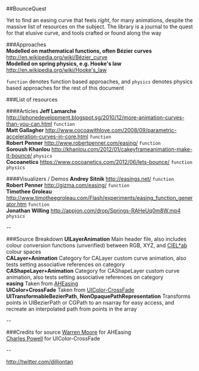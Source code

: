 ##BounceQuest
  
Yet to find an easing curve that feels _right_, for many animations, despite the massive list of resources on the subject. The library is a journal to the quest for that elusive curve, and tools crafted or found along the way  
  
###Approaches  
__Modelled on mathematical functions, often Bézier curves__ http://en.wikipedia.org/wiki/Bézier_curve  
__Modelled on spring physics, e.g. Hooke's law__ http://en.wikipedia.org/wiki/Hooke's_law  
 
`function` denotes function based approaches, and `physics` denotes physics based approaches for the rest of this document  
  
###List of resources  
  
####Articles
__Jeff Lamarche__ http://iphonedevelopment.blogspot.sg/2010/12/more-animation-curves-than-you-can.html `function`  
__Matt Gallagher__ http://www.cocoawithlove.com/2008/09/parametric-acceleration-curves-in-core.html `function`  
__Robert Penner__ http://www.robertpenner.com/easing/ `function`  
__Soroush Khanlou__ http://khanlou.com/2012/01/cakeyframeanimation-make-it-bounce/ `physics`  
__Cocoanetics__ https://www.cocoanetics.com/2012/06/lets-bounce/ `function` `physics`  
  
####Visualizers / Demos
__Andrey Sitnik__ http://easings.net/ `function`  
__Robert Penner__ http://gizma.com/easing/ `function`  
__Timothee Groleau__ http://www.timotheegroleau.com/Flash/experiments/easing_function_generator.htm `function`  
__Jonathan Willing__ http://appjon.com/drop/Springs-RAHeUq0m8W.mp4 `physics`  
  
--

###Source Breakdown
__UILayerAnimation__ Main header file, also includes colour conversion functions (unverified) between RGB, XYZ, and [CIEL*ab](http://en.wikipedia.org/wiki/Lab_color_space) colour spaces  
__CALayer+Animation__ Category for CALayer custom curve animation, also tests setting associative references on category  
__CAShapeLayer+Animation__ Category for CAShapeLayer custom curve animation, also tests setting associative references on category  
__easing__ Taken from [AHEasing](https://github.com/warrenm/AHEasing)  
__UIColor+CrossFade__ Taken from [UIColor-CrossFade](https://github.com/cbpowell/UIColor-CrossFade)  
__UITransformableBezierPath__, __NonOpaquePathRepresentation__ Transforms points in UIBezierPath or CGPath to an nsarray for easy access, and recreate an interpolated path from points in the array  

--

###Credits for source
[Warren Moore](https://github.com/warrenm) for AHEasing  
[Charles Powell](https://github.com/cbpowell) for UIColor-CrossFade  

--

http://twitter.com/dilliontan